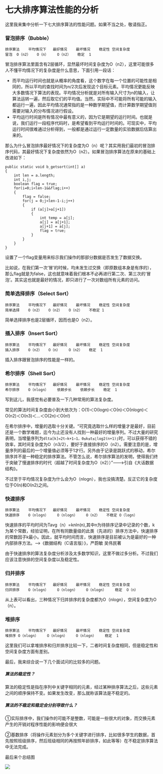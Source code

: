 # 七大排序算法性能的分析

这里我来集中分析一下七大排序算法的性能问题。如果不当之处，敬请指正。

### 冒泡排序（Bubble）

    排序算法	平均情况下	最好情况	最坏情况	稳定性	空间复杂度
    冒泡	O（n2）	O（n）	O（n2）	稳定	1

冒泡排序算法里面含有2层循环，显然最坏时间复杂度为O（n2），这里可能很多人不懂平均情况下的复杂度是什么意思，下面引用一段话：

* 而平均运行时间也就是从概率的角度看，这个数字在每一个位置的可能性是相同的，所以平均的查找时间为n/2次后发现这个目标元素。平均情况更能反映大多数情况下算法的表现。平均情况分析就是对所有输入尺寸为n的输入，让算法运转一遍，然后取它们的平均值。当然，实际中不可能将所有可能的输入都运行一遍，因此平均情况通常指的是一种数学期望值，而计算数学期望值则需要对输入的分布情况进行假设。
* 平均运行时间是所有情况中最有意义的，因为它是期望的运行时间。也就是说，我们运行一段程序代码时，是希望看到平均运行时间的。可现实中，平均运行时间很难通过分析得到，一般都是通过运行一定数量的实验数据后估算出来的。

那么为什么冒泡排序最好情况下的复杂度为O（n）呢？其实用我们最初的冒泡排序代码，其最好情况下复杂度依然为O（n2）。如果冒泡排序算法在原来的基础上改进如下：

    public static void b_getsort(int[] a)
    {
        int len = a.length;
        int i,j;
        boolean flag = true;
        for(i=0;i<len-1&&flag;i++)
        {
            flag = false;
            for(j = 0;j<len-1-i;j++)
            {
                if (a[j]>a[j+1])
                {
                    int temp = a[j];
                    a[j] = a[j+1];
                    a[j+1] = a[j];
                    flag = true;
                }
            }
        }
    }

设置了一个flag变量用来标示我们操作的那部分数据是否发生了数据交换。 

比如说，在我们第一次‘冒’的时候，均未发生过交换（即原数组本身是有序的），那么flag就是为false，这也就意味着我们根本不必再进行第二次、第三次的‘冒泡’。其实这也就是最好的情况，即只进行了一次对数组所有元素的访问。

### 简单选择排序（Select Sort）

    排序算法	平均情况下	最好情况	最坏情况	稳定性	空间复杂度
    简单选择	O（n2）	O（n2）	O（n2）	不稳定	1

简单选择排序也是2层循环，因而也是O（n2）。

### 插入排序（Insert Sort）

    排序算法	平均情况下	最好情况	最坏情况	稳定性	空间复杂度
    插入排序	O（n2）	O（n）	O（n2）	稳定	1

插入排序跟冒泡排序的性能是一样的。

### 希尔排序（Shell Sort）

    排序算法	平均情况下	最好情况	最坏情况	稳定性	空间复杂度
    希尔排序	O（nlogn）	依赖步长	依赖步长	稳定	1

写到这儿，我感觉有必要普及一下几种常用的算法复杂度。 

常见的算法时间复杂度由小到大依次为：Ο(1)＜Ο(logn)＜Ο(n)＜Ο(nlogn)＜Ο(n2)＜Ο(n3)＜…＜Ο(2n)＜Ο(n!)

在希尔排序中，增量的选取十分关键。“可究竟选取什么样的增量才是最好，目前还是一个数学难题，迄今为止还没有人找到一种最好的增量序列。不过大量的研究表明，当增量序列为`dlta[k]=2t−k+1−1，0≤k≤t≤⌊log2(n+1)⌋`时，可以获得不错的效率，其时间复杂度为O（n3/2），要好于直接排序的O（n2）。需要注意的是，增量序列的最后的一个增量值必须等于1才行。另外由于记录是跳跃式的移动，希尔排序并不是一种稳定的排序算法。不管怎么说，希尔排序算法的发明，使得我们终于突破了慢速排序的时代（超越了时间复杂度为O（n2））”———>引自《大话数据结构》。

不过至于平均情况复杂度为什么会为O（nlogn），我也没搞清楚。反正它的复杂度位于Ο(n)和Ο(n2)之间。

### 快速排序

    排序算法	平均情况下	最好情况	最坏情况	稳定性	空间复杂度
    快速排序	O（nlogn）	O（nlogn）	O（n2）	不稳定	O（logn）

快速排序的平均时间为Tavg（n）=knln(n),其中n为待排序记录中记录的个数，k为某个常数，经验证明，在所有同数量级的此类（先进的）排序方法中，快速排序的常数因子k最小。因此，就平均时间而言，快速排序是目前被认为是最好的一种内部排序方法。——>《数据结构（C语言版）》，严蔚敏 吴伟民著

由于快速排序的算法复杂度分析涉及太多数学知识，这里不做过多分析。不过我们应该注意快排的空间复杂度以及稳定性。

### 归并排序

    排序算法	平均情况下	最好情况	最坏情况	稳定性	空间复杂度
    归并排序	O（nlogn）	O（nlogn）	O（nlogn）	稳定	O（n）

从上表可以看出，三种情况下归并排序的复杂度都为O（nlogn），空间复杂度为O（n）。

### 堆排序

    排序算法	平均情况下	最好情况	最坏情况	稳定性	空间复杂度
    堆排序	O（nlogn）	O（nlogn）	O（nlogn）	稳定	1

这里我们可以拿堆排序和归并排序比较一下，二者时间复杂度相同，但是稳定性和空间复杂度方面有差别。

最后，我来综合说一下几个面试问的比较多的问题。

##### 算法的稳定性？

算法的稳定性是指在序列中关键字相同的元素，经过某种排序算法之后，这些元素之间的顺序保持不变。如果发生改变，那么就称该算法是不稳定的。

##### 算法的不稳定和稳定会分别导致什么？

①实际排序中，我们操作的可能不是整数，可能是一些很大的对象，而交换元素 产生的开销对程序性能的影响便会很大 

②基数排序（将操作元素划分为多个关键字进行排序，比如很多学生的数据，首先按照班级排序，然后班级相同的再按照年龄排序，如此等等）在不稳定排序算法中无法完成。

最后来个总结图

![](http://biangbiangpic.b0.upaiyun.com/blog/8e550c89246aac6e134519e4ae9bc97d.png)

